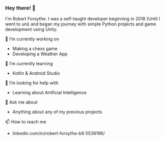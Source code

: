 ### Hey there! 👋
I'm Robert Forsythe.
I was a self-taught developer beginning in 2018 (Until I went to uni) and began my journey with simple Python projects and game development using Unity.

🔭 I’m currently working on
- Making a chess game
- Developing a Weather App

🌱 I’m currently learning
- Kotlin & Android Studio

🤔 I’m looking for help with
- Learning about Artificial Intelligence
  
💬 Ask me about
- Anything about any of my previous projects

📫 How to reach me
- linkedin.com/in/robert-forsythe-b6 0539196/


